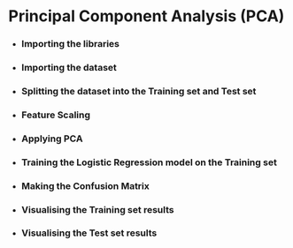 # Principal Component Analysis (PCA)

- ### Importing the libraries

- ### Importing the dataset

- ### Splitting the dataset into the Training set and Test set

- ### Feature Scaling

- ### Applying PCA

- ### Training the Logistic Regression model on the Training set

- ### Making the Confusion Matrix

- ### Visualising the Training set results

- ### Visualising the Test set results